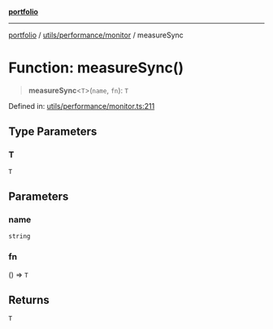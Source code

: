 [**portfolio**](../../../../README.md)

***

[portfolio](../../../../modules.md) / [utils/performance/monitor](../README.md) / measureSync

# Function: measureSync()

> **measureSync**\<`T`\>(`name`, `fn`): `T`

Defined in: [utils/performance/monitor.ts:211](https://github.com/tnorlund/Portfolio/blob/e267b8cbb875b25673f0a41ef1d448c31126a018/portfolio/utils/performance/monitor.ts#L211)

## Type Parameters

### T

`T`

## Parameters

### name

`string`

### fn

() => `T`

## Returns

`T`
